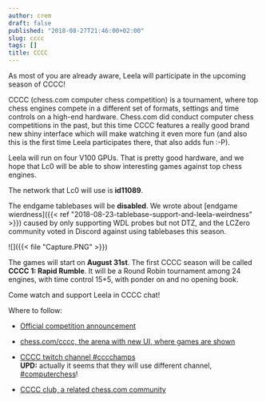 ```yaml
---
author: crem
draft: false
published: "2018-08-27T21:46:00+02:00"
slug: cccc
tags: []
title: CCCC
---
```


As most of you are already aware, Leela will participate in the upcoming
season of CCCC!

CCCC (chess.com computer chess competition) is a tournament, where top chess
engines compete in a different set of formats, settings and time controls on a
high-end hardware. Chess.com did conduct computer chess competitions in the
past, but this time CCCC features a really good brand new shiny interface
which will make watching it even more fun (and also this is the first time
Leela participates there, that also adds fun :-P).

<!--more-->

Leela will run on four V100 GPUs. That is pretty good hardware, and we hope
that Lc0 will be able to show interesting games against top chess engines.

The network that Lc0 will use is **id11089**.

The endgame tablebases will be **disabled**. We wrote about 
[endgame wierdness]({{< ref "2018-08-23-tablebase-support-and-leela-weirdness" >}}) caused by only supporting WDL probes but not DTZ, and the
LCZero community voted in Discord against using tablebases this season.

![]({{< file "Capture.PNG" >}})

The games will start on **August 31st**. The first CCCC season will be called
**CCCC 1: Rapid Rumble**. It will be a Round Robin tournament among 24
engines, with time control 15+5, with ponder on and no opening book.

Come watch and support Leela in CCCC chat!

Where to follow:

  * [Official competition announcement](https://www.chess.com/news/view/announcing-the-new-computer-chess-championship)
  * [chess.com/cccc, the arena with new UI, where games are shown](https://www.chess.com/computer-chess-championship)
  * [CCCC twitch channel #cccchamps](https://www.twitch.tv/cccchamps)  
 **UPD:** actually it seems that they will use different channel,
[#computerchess](https://www.twitch.tv/computerchess)!

  * [CCCC club, a related chess.com community](https://www.chess.com/club/cccc-club)
